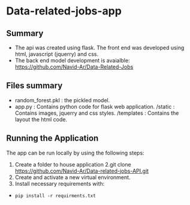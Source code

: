 # Data-related-jobs-app

## Summary
* The api was created using flask. The front end was developed using html, javascript (jquerry) and css. 
* The back end model development is avaialble:
  https://github.com/Navid-Ar/Data-Related-Jobs
  
## Files summary
* random_forest.pkl : the pickled model.
* app.py : Contains python code for flask web application.
/static : Contains images, jquerry and css styles.
/templates : Contains the layout the html code.

## Running the Application
The app can be run locally by using the following steps:
1. Create a folder to house application
2.git clone https://github.com/Navid-Ar/Data-related-jobs-API.git
3. Create and activate a new virtual environment.
4. Install necessary requirements with:
  * `pip install -r requirments.txt`
